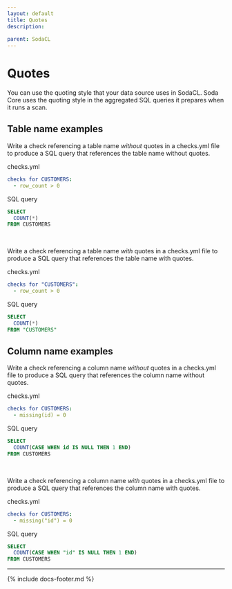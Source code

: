 ```yaml
---
layout: default
title: Quotes
description:
 
parent: SodaCL
---
```


# Quotes

You can use the quoting style that your data source uses in SodaCL. Soda Core uses the quoting style in the aggregated SQL queries it prepares when it runs a scan. 

## Table name examples

Write a check referencing a table name *without* quotes in a checks.yml file to produce a SQL query that references the table name without quotes.

checks.yml
```yaml
checks for CUSTOMERS:
  - row_count > 0
```

SQL query
```sql
SELECT
  COUNT(*)
FROM CUSTOMERS
```

<br />

Write a check referencing a table name *with* quotes in a checks.yml file to produce a SQL query that references the table name with quotes.

checks.yml
```yaml
checks for "CUSTOMERS":
  - row_count > 0
```

SQL query
```sql
SELECT
  COUNT(*)
FROM "CUSTOMERS"
```

## Column name examples

Write a check referencing a column name *without* quotes in a checks.yml file to produce a SQL query that references the column name without quotes.

checks.yml
```yaml
checks for CUSTOMERS:
  - missing(id) = 0
```

SQL query
```sql
SELECT
  COUNT(CASE WHEN id IS NULL THEN 1 END)
FROM CUSTOMERS
```

<br />

Write a check referencing a column name *with* quotes in a checks.yml file to produce a SQL query that references the column name with quotes.

checks.yml

```yaml
checks for CUSTOMERS:
  - missing("id") = 0
```

SQL query
```sql
SELECT
  COUNT(CASE WHEN "id" IS NULL THEN 1 END)
FROM CUSTOMERS
```


---
{% include docs-footer.md %}

